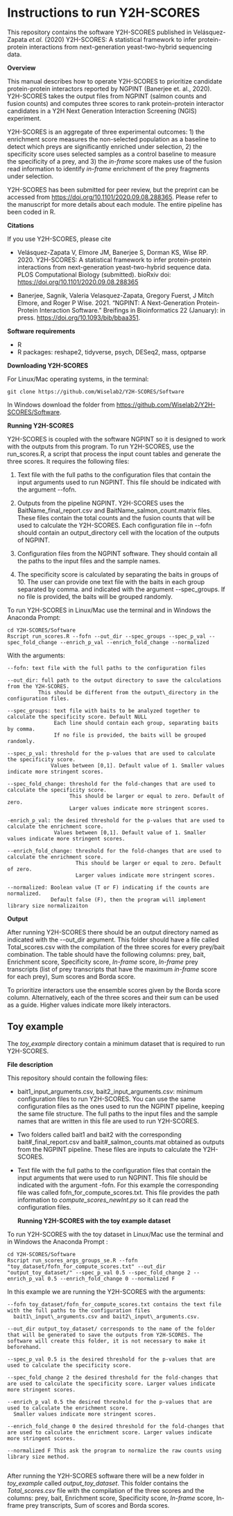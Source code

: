 # Instructions to run Y2H-SCORES

This repository contains the software Y2H-SCORES published in  Velásquez-Zapata *et.al.* (2020) Y2H-SCORES: A statistical framework to infer protein-protein interactions from next-generation yeast-two-hybrid sequencing data.   

**Overview**

This manual describes how to operate Y2H-SCORES to prioritize candidate protein-protein interactors reported by NGPINT (Banerjee et. al., 2020). Y2H-SCORES takes the output files from NGPINT (salmon counts and fusion counts) and computes three scores to rank protein-protein interactor candidates in a Y2H Next Generation Interaction Screening (NGIS) experiment.  

Y2H-SCORES is an aggregate of three experimental outcomes: 1) the enrichment score measures the non-selected population as a baseline to detect which preys are significantly enriched under selection, 2) the specificity score uses selected samples as a control baseline to measure the specificity of a prey, and 3) the *in-frame* score makes use of the fusion read information to identify *in-frame* enrichment of the prey fragments under selection. 

Y2H-SCORES has been submitted for peer review, but the preprint can be accessed from https://doi.org/10.1101/2020.09.08.288365. Please refer to the manuscript for more details about each module. The entire pipeline has been coded in R.

**Citations**

If you use Y2H-SCORES, please cite  

* Velásquez-Zapata V, Elmore JM, Banerjee S, Dorman KS, Wise RP. 2020. Y2H-SCORES: A statistical framework to infer protein-protein interactions from next-generation yeast-two-hybrid sequence data. PLOS Computational Biology (submitted). bioRxiv doi: https://doi.org/10.1101/2020.09.08.288365

* Banerjee, Sagnik, Valeria Velasquez-Zapata, Gregory Fuerst, J Mitch Elmore, and Roger P Wise. 2021. “NGPINT: A Next-Generation Protein-Protein Interaction Software.” Breifings in Bioinformatics 22 (January): in press. https://doi.org/10.1093/bib/bbaa351.

**Software requirements**

* R
* R packages: reshape2, tidyverse, psych, DESeq2, mass, optparse

**Downloading Y2H-SCORES**

For Linux/Mac operating systems, in the terminal: 

```
git clone https://github.com/Wiselab2/Y2H-SCORES/Software 
```

In Windows download the folder from https://github.com/Wiselab2/Y2H-SCORES/Software.

**Running Y2H-SCORES**

Y2H-SCORES is coupled with the software NGPINT so it is designed to work with the outputs from this program. To run Y2H-SCORES, use the run\_scores.R, a script that process the input count tables and generate the three scores. It requires the following files:

1. Text file with the full paths to the configuration files that contain the input arguments used to run NGPINT. This file should be indicated with the argument --fofn.

2. Outputs from the pipeline NGPINT. Y2H-SCORES uses the BaitName\_final\_report.csv and BaitName\_salmon\_count.matrix files. These files contain the total counts and the fusion counts that will be used to calculate the Y2H-SCORES. Each configuration file in --fofn should contain an output\_directory cell with the location of the outputs of NGPINT. 

3. Configuration files from the NGPINT software.  They should contain all the paths to the input files and the sample names.

4. The specificity score is calculated by separating the baits in groups of 10. The user can provide one text file with the baits in each group separated by comma. and indicated with the argument --spec_groups. If no file is provided, the baits will be grouped randomly.

  To run Y2H-SCORES in Linux/Mac use the terminal and in Windows the Anaconda Prompt: 

```
cd Y2H-SCORES/Software
Rscript run_scores.R --fofn --out_dir --spec_groups --spec_p_val --spec_fold_change --enrich_p_val --enrich_fold_change --normalized 
```

With the arguments:

```
--fofn: text file with the full paths to the configuration files

--out_dir: full path to the output directory to save the calculations from the Y2H-SCORES.  
          This should be different from the output\_directory in the configuration files.
          
--spec_groups: text file with baits to be analyzed together to calculate the specificity score. Default NULL 
			   Each line should contain each group, separating baits by comma. 
			   If no file is provided, the baits will be grouped randomly.

--spec_p_val: threshold for the p-values that are used to calculate the specificity score.
              Values between [0,1]. Default value of 1. Smaller values indicate more stringent scores.

--spec_fold_change: threshold for the fold-changes that are used to calculate the specificity score.  
                    This should be larger or equal to zero. Default of zero. 
                    Larger values indicate more stringent scores.

-enrich_p_val: the desired threshold for the p-values that are used to calculate the enrichment score.  
               Values between [0,1]. Default value of 1. Smaller values indicate more stringent scores.
               
--enrich_fold_change: threshold for the fold-changes that are used to calculate the enrichment score.  
                      This should be larger or equal to zero. Default of zero. 
                      Larger values indicate more stringent scores.
                    
--normalized: Boolean value (T or F) indicating if the counts are normalized. 
			  Default false (F), then the program will implement library size normalizaiton
```

**Output**

After running Y2H-SCORES there should be an output directory named as indicated with the --out\_dir argument. This folder should have a file called Total\_scores.csv with the compilation of the three scores for every prey/bait combination.  The table should have the following columns: prey, bait, Enrichment score, Specificity score, *In-frame* score, *In-frame* prey transcripts (list of prey transcripts that have the maximum *in-frame* score for each prey), Sum scores and Borda score.

To prioritize interactors use the ensemble scores given by the Borda score column. Alternatively, each of the three scores and their sum can be used as a guide. Higher values indicate more likely interactors. 

## Toy example

 The *toy\_example* directory contain a minimum dataset that is required to run Y2H-SCORES. 

**File description**

 This repository should contain the following files:

* bait1\_input\_arguments.csv, bait2\_input\_arguments.csv: minimum configuration files to run Y2H-SCORES. You can use the same configuration files as the ones used to run the NGPINT pipeline, keeping the same file structure. The full paths to the input files and the sample names that are written in this file are used to run Y2H-SCORES.

* Two folders called bait1 and bait2 with the corresponding bait#\_final\_report.csv and bait#\_salmon\_counts.mat obtained as outputs from the NGPINT pipeline. These files are inputs to calculate the Y2H-SCORES.

* Text file with the full paths to the configuration files that contain the input arguments that were used to run NGPINT. This file should be indicated with the argument -fofn. For this example the corresponding file was called fofn\_for\_compute\_scores.txt. This file provides the path information to *compute\_scores_newInt.py* so it can read the configuration files.

  **Running Y2H-SCORES with the toy example dataset**

To run Y2H-SCORES with the toy dataset in Linux/Mac use the terminal and in Windows the Anaconda Prompt :

```
cd Y2H-SCORES/Software
Rscript run_scores_args_groups_se.R --fofn "toy_dataset/fofn_for_compute_scores.txt" --out_dir "output_toy_dataset/" --spec_p_val 0.5 --spec_fold_change 2 --enrich_p_val 0.5 --enrich_fold_change 0 --normalized F
```

In this example we are running the Y2H-SCORES with the arguments:

```
--fofn toy_dataset/fofn_for_compute_scores.txt contains the text file with the full paths to the configuration files 
  bait1\_input\_arguments.csv and bait2\_input\_arguments.csv.

--out_dir output_toy_dataset/ corresponds to the name of the folder that will be generated to save the outputs from Y2H-SCORES. The software will create this folder, it is not necessary to make it beforehand.

--spec_p_val 0.5 is the desired threshold for the p-values that are used to calculate the specificity score. 

--spec_fold_change 2 the desired threshold for the fold-changes that are used to calculate the specificity score. Larger values indicate more stringent scores.

--enrich_p_val 0.5 the desired threshold for the p-values that are used to calculate the enrichment score.  
  Smaller values indicate more stringent scores.
  
--enrich_fold_change 0 the desired threshold for the fold-changes that are used to calculate the enrichment score. Larger values indicate more stringent scores.

--normalized F This ask the program to normalize the raw counts using library size method.
  
```

After running the Y2H-SCORES software there will be a new folder in *toy\_example*  called *output\_toy_dataset*. This folder contains the *Total\_scores.csv* file with the compilation of the three scores and the columns: prey, bait, Enrichment score, Specificity score, *In-frame* score, In-frame prey transcripts, Sum of scores and Borda scores.

